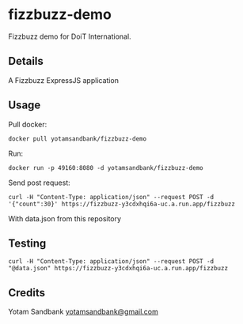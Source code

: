 # fizzbuzz-demo

Fizzbuzz demo for DoiT International.

## Details

A Fizzbuzz  ExpressJS application

## Usage
Pull docker:

    docker pull yotamsandbank/fizzbuzz-demo

Run:

    docker run -p 49160:8080 -d yotamsandbank/fizzbuzz-demo
    
Send post request:

    curl -H "Content-Type: application/json" --request POST -d '{"count":30}' https://fizzbuzz-y3cdxhqi6a-uc.a.run.app/fizzbuzz
    
With data.json from this repository


## Testing

    curl -H "Content-Type: application/json" --request POST -d "@data.json" https://fizzbuzz-y3cdxhqi6a-uc.a.run.app/fizzbuzz




## Credits
Yotam Sandbank <yotamsandbank@gmail.com>
